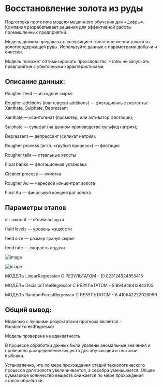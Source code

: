 # Восстановление золота из руды

Подготовка прототипа модели машинного обучения для «Цифры». Компания разрабатывает решения для эффективной работы промышленных предприятий.

Модель должна предсказать коэффициент восстановления золота из золотосодержащей руды. Используйте данные с параметрами добычи и очистки.

Модель поможет оптимизировать производство, чтобы не запускать предприятие с убыточными характеристиками.

## Описание данных:

Rougher feed — исходное сырье

Rougher additions (или reagent additions) — флотационные реагенты:
       Xanthate, Sulphate, Depressant
       
Xanthate — ксантогенат (промотер, или активатор флотации);

Sulphate — сульфат (на данном производстве сульфид натрия);

Depressant — депрессант (силикат натрия).

Rougher process (англ. «грубый процесс») — флотация

Rougher tails — отвальные хвосты

Float banks — флотационная установка

Cleaner process — очистка

Rougher Au — черновой концентрат золота

Final Au — финальный концентрат золота

## Параметры этапов

air amount — объём воздуха

fluid levels — уровень жидкости

feed size — размер гранул сырья

feed rate — скорость подачи

![image](https://github.com/IT-DS-Alex/Portfolio/assets/140064630/c9b98ea8-2f20-4105-8c99-bab4f0743917)

![image](https://github.com/IT-DS-Alex/Portfolio/assets/140064630/3a7f057b-2d01-4f17-97a2-96f1fafe69bc)

МОДЕЛЬ LinearRegression С РЕЗУЛЬТАТОМ - 10.023124524855415

МОДЕЛЬ DecisionTreeRegressor С РЕЗУЛЬТАТОМ - 8.894948412843105

МОДЕЛЬ RandomForestRegressor С РЕЗУЛЬТАТОМ - 8.410542222026999

## Общий вывод:

Моделью с лучшими результатами прогноза является - RandomForestRegressor

Модель проверена на адекватность.

В процессе обработки данных были удалены аномальные значения и проверено распределение веществ для обучающей и тестовой выборки.

Установленно, что по мере прохождения стадий технологического процесса доля золота увеличичвается, а серебра уменьшается. Общее суммарное количество веществ снижается по мере прохождения этапов обработки.
